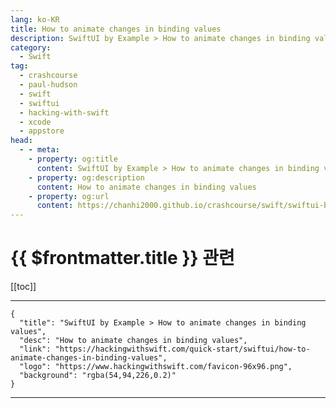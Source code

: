 ```yaml
---
lang: ko-KR
title: How to animate changes in binding values
description: SwiftUI by Example > How to animate changes in binding values
category:
  - Swift
tag: 
  - crashcourse
  - paul-hudson
  - swift
  - swiftui
  - hacking-with-swift
  - xcode
  - appstore
head:
  - - meta:
    - property: og:title
      content: SwiftUI by Example > How to animate changes in binding values
    - property: og:description
      content: How to animate changes in binding values
    - property: og:url
      content: https://chanhi2000.github.io/crashcourse/swift/swiftui-by-example/18-animation/how-to-animate-changes-in-binding-values.html
---
```


# {{ $frontmatter.title }} 관련

[[toc]]

---

```component VPCard
{
  "title": "SwiftUI by Example > How to animate changes in binding values",
  "desc": "How to animate changes in binding values",
  "link": "https://hackingwithswift.com/quick-start/swiftui/how-to-animate-changes-in-binding-values",
  "logo": "https://www.hackingwithswift.com/favicon-96x96.png",
  "background": "rgba(54,94,226,0.2)"
}
```

---

<TagLinks />